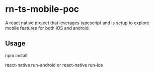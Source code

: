 # rn-ts-mobile-poc
A react native project that leverages typescript and is setup to explore mobile features for both iOS and android.

## Usage

npm install

react-native run-android or react-native run-ios
